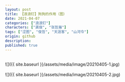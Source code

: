 ```yaml
---
layout: post
title: 【浪浪钉】狗狗的作用（图）
date: 2021-04-07
categories: ["浪浪钉"]
characters: ["龚俊", "张哲瀚"]
tags: ["涩图", "俊哲", "天涯客", "山河令"]
origin: github
description: 
published: true
---
```


<br>
![]({{ site.baseurl }}/assets/media/image/20210405-1.jpg)
<br><br>
![]({{ site.baseurl }}/assets/media/image/20210405-2.jpg)
